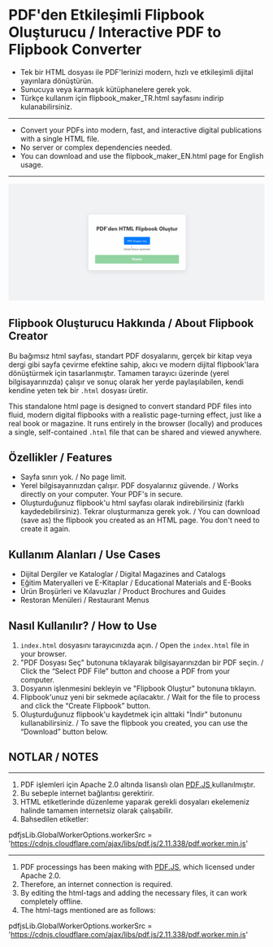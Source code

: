 # PDF'den Etkileşimli Flipbook Oluşturucu / Interactive PDF to Flipbook Converter
- Tek bir HTML dosyası ile PDF'lerinizi modern, hızlı ve etkileşimli dijital yayınlara dönüştürün.
- Sunucuya veya karmaşık kütüphanelere gerek yok.
- Türkçe kullanım için flipbook_maker_TR.html sayfasını indirip kulanabilirsiniz.
---
- Convert your PDFs into modern, fast, and interactive digital publications with a single HTML file. 
- No server or complex dependencies needed.
- You can download and use the flipbook_maker_EN.html page for English usage.
---

![Local GIF](flipbook_maker_animation.gif)

## Flipbook Oluşturucu Hakkında / About Flipbook Creator

Bu bağımsız html sayfası, standart PDF dosyalarını, gerçek bir kitap veya dergi gibi sayfa çevirme efektine sahip, akıcı ve modern dijital flipbook'lara dönüştürmek için tasarlanmıştır. Tamamen tarayıcı üzerinde (yerel bilgisayarınızda) çalışır ve sonuç olarak her yerde paylaşılabilen, kendi kendine yeten tek bir `.html` dosyası üretir.

This standalone html page is designed to convert standard PDF files into fluid, modern digital flipbooks with a realistic page-turning effect, just like a real book or magazine. It runs entirely in the browser (locally) and produces a single, self-contained `.html` file that can be shared and viewed anywhere.

## Özellikler / Features

- Sayfa sınırı yok. / No page limit.
- Yerel bilgisayarınızdan çalışır. PDF dosyalarınız güvende. / Works directly on your computer. Your PDF's in secure.
- Oluşturduğunuz flipbook'u html sayfası olarak indirebilirsiniz (farklı kaydedebilirsiniz). Tekrar oluşturmanıza gerek yok. / You can download (save as) the flipbook you created as an HTML page. You don't need to create it again.

## Kullanım Alanları / Use Cases

- Dijital Dergiler ve Kataloglar / Digital Magazines and Catalogs
- Eğitim Materyalleri ve E-Kitaplar / Educational Materials and E-Books
- Ürün Broşürleri ve Kılavuzlar / Product Brochures and Guides
- Restoran Menüleri / Restaurant Menus

## Nasıl Kullanılır? / How to Use

1. `index.html` dosyasını tarayıcınızda açın. / Open the `index.html` file in your browser.
2. "PDF Dosyası Seç" butonuna tıklayarak bilgisayarınızdan bir PDF seçin. / Click the “Select PDF File” button and choose a PDF from your computer.
3. Dosyanın işlenmesini bekleyin ve "Flipbook Oluştur" butonuna tıklayın.
4. Flipbook'unuz yeni bir sekmede açılacaktır. / Wait for the file to process and click the “Create Flipbook” button.
5. Oluşturduğunuz flipbook'u kaydetmek için alttaki "İndir" butonunu kullanabilirsiniz. / To save the flipbook you created, you can use the “Download” button below.

## NOTLAR / NOTES
---
1. PDF işlemleri için Apache 2.0 altında lisanslı olan [PDF.JS ](https://mozilla.github.io/pdf.js/) kullanılmıştır.
2. Bu sebeple internet bağlantısı gerektirir.
3. HTML etiketlerinde düzenleme yaparak gerekli dosyaları ekelemeniz halinde tamamen internetsiz olarak çalışabilir.
4. Bahsedilen etiketler:
<script src="https://cdnjs.cloudflare.com/ajax/libs/pdf.js/2.11.338/pdf.min.js"></script>
pdfjsLib.GlobalWorkerOptions.workerSrc = 'https://cdnjs.cloudflare.com/ajax/libs/pdf.js/2.11.338/pdf.worker.min.js'

---
1. PDF processings has been making with [PDF.JS](https://mozilla.github.io/pdf.js/), which licensed under Apache 2.0.
2. Therefore, an internet connection is required.
3. By editing the html-tags and adding the necessary files, it can work completely offline.
4. The html-tags mentioned are as follows:
<script src="https://cdnjs.cloudflare.com/ajax/libs/pdf.js/2.11.338/pdf.min.js"></script>
pdfjsLib.GlobalWorkerOptions.workerSrc = 'https://cdnjs.cloudflare.com/ajax/libs/pdf.js/2.11.338/pdf.worker.min.js'